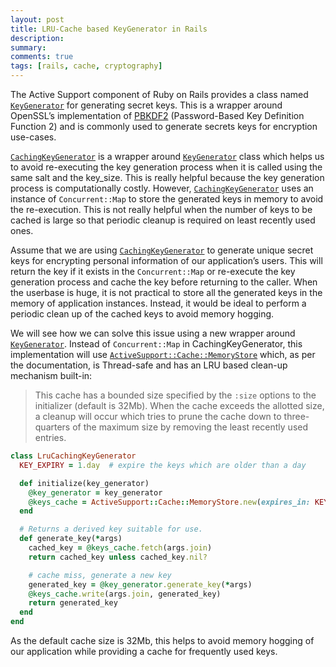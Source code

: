 ```yaml
---
layout: post
title: LRU-Cache based KeyGenerator in Rails
description: 
summary: 
comments: true
tags: [rails, cache, cryptography]
---
```


The Active Support component of Ruby on Rails provides a class named [`KeyGenerator`](https://api.rubyonrails.org/classes/ActiveSupport/KeyGenerator.html) for generating secret keys. This is a wrapper around OpenSSL’s implementation of [PBKDF2](https://en.wikipedia.org/wiki/PBKDF2) (Password-Based Key Definition Function 2) and is commonly used to generate secrets keys for encryption use-cases.

[`CachingKeyGenerator`](https://api.rubyonrails.org/classes/ActiveSupport/CachingKeyGenerator.html) is a wrapper around [`KeyGenerator`](https://api.rubyonrails.org/classes/ActiveSupport/KeyGenerator.html) class which helps us to avoid re-executing the key generation process when it is called using the same salt and the key_size. This is really helpful because the key generation process is computationally costly. However, [`CachingKeyGenerator`](https://api.rubyonrails.org/classes/ActiveSupport/CachingKeyGenerator.html) uses an instance of `Concurrent::Map` to store the generated keys in memory to avoid the re-execution. This is not really helpful when the number of keys to be cached is large so that periodic cleanup is required on least recently used ones.

Assume that we are using [`CachingKeyGenerator`](https://api.rubyonrails.org/classes/ActiveSupport/CachingKeyGenerator.html) to generate unique secret keys for encrypting personal information of our application’s users. This will return the key if it exists in the `Concurrent::Map` or re-execute the key generation process and cache the key before returning to the caller. When the userbase is huge, it is not practical to store all the generated keys in the memory of application instances. Instead, it would be ideal to perform a periodic clean up of the cached keys to avoid memory hogging.

We will see how we can solve this issue using a new wrapper around [`KeyGenerator`](https://api.rubyonrails.org/classes/ActiveSupport/KeyGenerator.html). Instead of `Concurrent::Map` in CachingKeyGenerator, this implementation will use [`ActiveSupport::Cache::MemoryStore`](https://api.rubyonrails.org/classes/ActiveSupport/Cache/MemoryStore.html) which, as per the documentation, is Thread-safe and has an LRU based clean-up mechanism built-in:

> This cache has a bounded size specified by the `:size` options to the initializer (default is 32Mb). When the cache exceeds the allotted size, a cleanup will occur which tries to prune the cache down to three-quarters of the maximum size by removing the least recently used entries.

```ruby
class LruCachingKeyGenerator
  KEY_EXPIRY = 1.day  # expire the keys which are older than a day

  def initialize(key_generator)
    @key_generator = key_generator
    @keys_cache = ActiveSupport::Cache::MemoryStore.new(expires_in: KEY_EXPIRY)
  end

  # Returns a derived key suitable for use.
  def generate_key(*args)
    cached_key = @keys_cache.fetch(args.join)
    return cached_key unless cached_key.nil?

    # cache miss, generate a new key
    generated_key = @key_generator.generate_key(*args)
    @keys_cache.write(args.join, generated_key)
    return generated_key
  end
end
```

As the default cache size is 32Mb, this helps to avoid memory hogging of our application while providing a cache for frequently used keys.